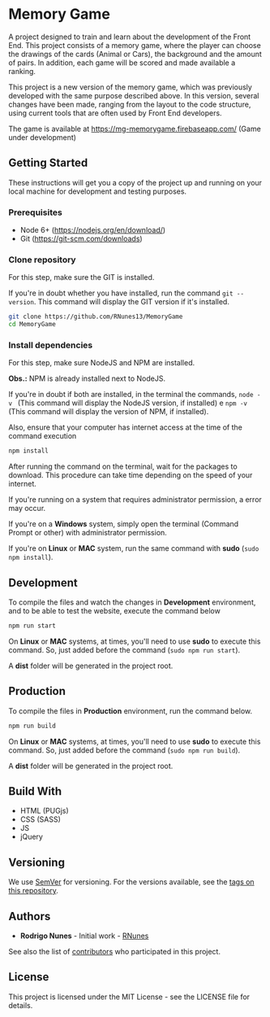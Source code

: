 # Memory Game

A project designed to train and learn about the development of the Front End. This project consists of a memory game, where the player can choose the drawings of the cards (Animal or Cars), the background and the amount of pairs. In addition, each game will be scored and made available a ranking.

This project is a new version of the memory game, which was previously developed with the same purpose described above. In this version, several changes have been made, ranging from the layout to the code structure, using current tools that are often used by Front End developers.

The game is available at https://mg-memorygame.firebaseapp.com/ (Game under development)

## Getting Started

These instructions will get you a copy of the project up and running on your local machine for development and testing purposes.

### Prerequisites

* Node 6+ (https://nodejs.org/en/download/)
* Git (https://git-scm.com/downloads)


### Clone repository

For this step, make sure the GIT is installed.

If you're in doubt whether you have installed, run the command ```git --version```. This command will display the GIT version if it's installed.

```sh
git clone https://github.com/RNunes13/MemoryGame
cd MemoryGame
```

### Install dependencies

For this step, make sure NodeJS and NPM are installed.

**Obs.:** NPM is already installed next to NodeJS.

If you're in doubt if both are installed, in the terminal the commands, ```node -v ``` (This command will display the NodeJS version, if installed) e ```npm -v ``` (This command will display the version of NPM, if installed).

Also, ensure that your computer has internet access at the time of the command execution

```sh
npm install
```

After running the command on the terminal, wait for the packages to download. This procedure can take time depending on the speed of your internet.

If you're running on a system that requires administrator permission, a error may occur.

If you're on a **Windows** system, simply open the terminal (Command Prompt or other) with administrator permission.

If you're on **Linux** or **MAC** system, run the same command with **sudo** (```sudo npm install```).

## Development

To compile the files and watch the changes in **Development** environment, and to be able to test the website, execute the command below

```sh
npm run start
```

On **Linux** or **MAC** systems, at times, you'll need to use **sudo** to execute this command. So, just added before the command (```sudo npm run start```).

A **dist** folder will be generated in the project root.

## Production

To compile the files in **Production** environment, run the command below.

```sh
npm run build
```

On **Linux** or **MAC** systems, at times, you'll need to use **sudo** to execute this command. So, just added before the command (```sudo npm run build```).

A **dist** folder will be generated in the project root.

## Build With
  * HTML (PUGjs)
  * CSS (SASS)
  * JS
  * jQuery

## Versioning
We use [SemVer](https://semver.org/) for versioning. For the versions available, see the [tags on this repository](https://github.com/RNunes13/MemoryGame/tags).

## Authors
  * **Rodrigo Nunes** - Initial work - [RNunes](https://github.com/RNunes13)

See also the list of [contributors](https://github.com/RNunes13/MemoryGame/contributors) who participated in this project.

## License
This project is licensed under the MIT License - see the LICENSE file for details.
